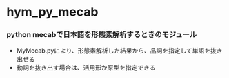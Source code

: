 hym_py_mecab
============

### python mecabで日本語を形態素解析するときのモジュール

* MyMecab.pyにより、形態素解析した結果から、品詞を指定して単語を抜き出せる
* 動詞を抜き出す場合は、活用形か原型を指定できる
